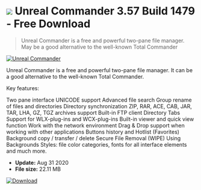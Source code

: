 # ![](https://cdn.softexe.net/static/icon/b/unreal-commander.gif) Unreal Commander 3.57 Build 1479 - Free Download

> Unreal Commander is a free and powerful two-pane file manager. May be a good alternative to the well-known Total Commander

[![Unreal Commander](https://gallery.dpcdn.pl/imgc/Tools/76/g_-_420x350_1.5_-_x20100815124325.png)](https://softexe.net/win/disks-files/file-managers/unreal-commander:gbRe.html)

Unreal Commander is a free and powerful two-pane file manager. It can be a good alternative to the well-known Total Commander.

Key features:


Two pane interface
UNICODE support
Advanced file search
Group rename of files and directories
Directory synchronization
ZIP, RAR, ACE, CAB, JAR, TAR, LHA, GZ, TGZ archives support
Built-in FTP client
Directory Tabs
Support for WLX-plug-ins and WCX-plug-ins
Built-in viewer and quick view function
Work with the network environment
Drag &amp; Drop support when working with other applications
Buttons history and Hotlist (Favorites)
Background copy / transfer / delete
Secure File Removal (WIPE)
Using Backgrounds
Styles: file color categories, fonts for all interface elements
and much more.


- **Update:** Aug 31 2020
- **File size:** 22.11 MB

[![Download](https://cdn.softexe.net/static/img/download.png)](https://softexe.net/win/disks-files/file-managers/unreal-commander:gbRe.html)

